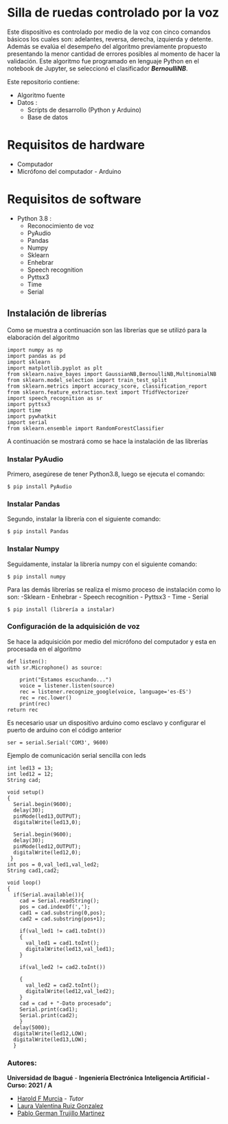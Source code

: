 # Silla de ruedas controlado por la voz 

Este dispositivo es controlado por medio de la voz con cinco comandos básicos los cuales son: adelantes, reversa, derecha, izquierda y detente. Además se evalúa el desempeño del algoritmo previamente propuesto presentando la menor cantidad de errores posibles al momento de hacer la validación. Este algoritmo fue programado en lenguaje Python en el notebook de Jupyter, se seleccionó el clasificador **_BernoulliNB_**.

Este repositorio contiene:
-   Algoritmo fuente
-   Datos :
    -  Scripts de desarrollo (Python y Arduino)
      -   Base de datos
# Requisitos de hardware
  -  Computador
  -   Micrófono del computador
     -  Arduino 
    
# Requisitos de software
-   Python 3.8 :
    -  Reconocimiento de voz 
    - PyAudio
    - Pandas
    - Numpy
    - Sklearn
    - Enhebrar
    - Speech recognition 
    - Pyttsx3
    - Time
    - Serial 
## Instalación de librerías 
Como se muestra a continuación son las librerías que se utilizó para la elaboración del algoritmo

    import numpy as np
    import pandas as pd
    import sklearn
    import matplotlib.pyplot as plt 
    from sklearn.naive_bayes import GaussianNB,BernoulliNB,MultinomialNB 
    from sklearn.model_selection import train_test_split
    from sklearn.metrics import accuracy_score, classification_report
    from sklearn.feature_extraction.text import TfidfVectorizer
    import speech_recognition as sr
    import pyttsx3
    import time
    import pywhatkit
    import serial
    from sklearn.ensemble import RandomForestClassifier
A continuación se mostrará como se hace la instalación de las librerías
### Instalar PyAudio

Primero, asegúrese de tener Python3.8, luego se ejecuta el comando:

    $ pip install PyAudio
  ### Instalar Pandas

Segundo, instalar la librería con el siguiente comando:

    $ pip install Pandas
### Instalar Numpy

Seguidamente, instalar la librería numpy con el siguiente comando:

    $ pip install numpy
Para las demás librerías se realiza el mismo proceso de instalación como lo son: 
     -Sklearn
    - Enhebrar
    - Speech recognition 
    - Pyttsx3
    - Time
    - Serial 

    $ pip install (librería a instalar)


### Configuración de la adquisición de voz
Se hace la adquisición por medio del micrófono del computador y esta en procesada en el algoritmo

    def listen():
    with sr.Microphone() as source:

        print("Estamos escuchando...")
        voice = listener.listen(source)
        rec = listener.recognize_google(voice, language='es-ES')
        rec = rec.lower()
        print(rec)
    return rec
   
  Es necesario usar un dispositivo arduino como esclavo y configurar el puerto de arduino con el código anterior
  

    ser = serial.Serial('COM3', 9600)
Ejemplo de comunicación serial sencilla con leds

    int led13 = 13;
    int led12 = 12;
    String cad;
    
    void setup()
    {    
      Serial.begin(9600);
      delay(30);
      pinMode(led13,OUTPUT);
      digitalWrite(led13,0);
     
      Serial.begin(9600);
      delay(30);
      pinMode(led12,OUTPUT);
      digitalWrite(led12,0);
     }
    int pos = 0,val_led1,val_led2;
    String cad1,cad2;
    
    void loop()  
    {
      if(Serial.available()){
        cad = Serial.readString();
        pos = cad.indexOf(',');
        cad1 = cad.substring(0,pos);
        cad2 = cad.substring(pos+1);
        
        if(val_led1 != cad1.toInt())
        {
          val_led1 = cad1.toInt();
          digitalWrite(led13,val_led1);
        }
        
        if(val_led2 != cad2.toInt())
        
        {
          val_led2 = cad2.toInt();
          digitalWrite(led12,val_led2);
        }
        cad = cad + "-Dato procesado";
        Serial.print(cad1);
        Serial.print(cad2);
        }
      delay(5000);
      digitalWrite(led12,LOW);
      digitalWrite(led13,LOW);
      }
      
### Autores:

**Universidad de Ibagué** - **Ingeniería Electrónica** **Inteligencia Artificial - Curso: 2021 / A**

-   [Harold F Murcia](http://haroldmurcia.com/) - _Tutor_
-   [Laura Valentina Ruiz Gonzalez](mailto:2420161037@estudiantesunibague.edu.co)
-   [Pablo German Trujillo Martinez](mailto:2420171041@estudiantesunibague.edu.co)




 
